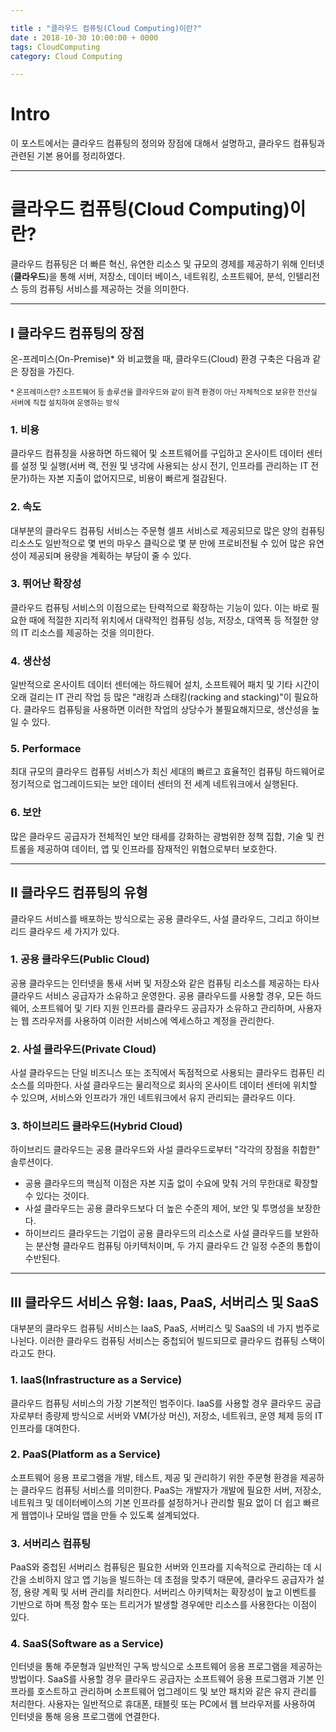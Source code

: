 ```yaml
---

title : "클라우드 컴퓨팅(Cloud Computing)이란?"
date : 2018-10-30 10:00:00 + 0000
tags: CloudComputing
category: Cloud Computing

---
```


# Intro
이 포스트에서는 클라우드 컴퓨팅의 정의와 장점에 대해서 설명하고, 클라우드 컴퓨팅과 관련된 기본 용어를 정리하였다.

***

# 클라우드 컴퓨팅(Cloud Computing)이란?
클라우드 컴퓨팅은 더 빠른 혁신, 유연한 리소스 및 규모의 경제를 제공하기 위해 인터넷(**클라우드**)을 통해 서버, 저장소, 데이터 베이스, 네트워킹, 소프트웨어, 분석, 인텔리전스 등의 컴퓨팅 서비스를 제공하는 것을 의미한다.

***

## Ⅰ 클라우드 컴퓨팅의 장점
온-프레미스(On-Premise)* 와 비교했을 때, 클라우드(Cloud) 환경 구축은 다음과 같은 장점을 가진다.

<sub>* 온프레미스란? 소프트웨어 등 솔루션을 클라우드와 같이 원격 환경이 아닌 자체적으로 보유한 전산실 서버에 직접 설치하여 운영하는 방식</sub>

### 1. 비용
클라우드 컴퓨칭을 사용하면 하드웨어 및 소프트웨어를 구입하고 온사이트 데이터 센터를 설정 및 실행(서버 랙, 전원 및 냉각에 사용되는 상시 전기, 인프라를 관리하는 IT 전문가)하는 자본 지출이 없어지므로, 비용이 빠르게 절감된다.

### 2. 속도
대부분의 클라우드 컴퓨팅 서비스는 주문형 셀프 서비스로 제공되므로 많은 양의 컴퓨팅 리소스도 일반적으로 몇 번의 마우스 클릭으로 몇 분 만에 프로비전될 수 있어 많은 유연성이 제공되며 용량을 계획하는 부담이 줄 수 있다.

### 3. 뛰어난 확장성
클라우드 컴퓨팅 서비스의 이점으로는 탄력적으로 확장하는 기능이 있다. 이는 바로 필요한 때에 적절한 지리적 위치에서 대략적인 컴퓨팅 성능, 저장소, 대역폭 등 적절한 양의 IT 리소스를 제공하는 것을 의미한다.

### 4. 생산성
일반적으로 온사이트 데이터 센터에는 하드웨어 설치, 소프트웨어 패치 및 기타 시간이 오래 걸리는 IT 관리 작업 등 많은 "래킹과 스태킹(racking and stacking)"이 필요하다. 클라우드 컴퓨팅을 사용하면 이러한 작업의 상당수가 불필요해지므로, 생산성을 높일 수 있다.

### 5. Performace
최대 규모의 클라우드 컴퓨팅 서비스가 최신 세대의 빠르고 효율적인 컴퓨팅 하드웨어로 정기적으로 업그레이드되는 보안 데이터 센터의 전 세계 네트워크에서 실행된다.

### 6. 보안
많은 클라우드 공급자가 전체적인 보안 태세를 강화하는 광범위한 정책 집합, 기술 및 컨트롤을 제공하여 데이터, 앱 및 인프라를 잠재적인 위협으로부터 보호한다.

***

## Ⅱ 클라우드 컴퓨팅의 유형
클라우드 서비스를 배포하는 방식으로는 공용 클라우드, 사설 클라우드, 그리고 하이브리드 클라우드 세 가지가 있다.

### 1. 공용 클라우드(Public Cloud)
공용 클라우드는 인터넷을 통새 서버 및 저장소와 같은 컴퓨팅 리소스를 제공하는 타사 클라우드 서비스 공급자가 소유하고 운영한다. 공용 클라우드를 사용할 경우, 모든 하드웨어, 소프트웨어 및 기타 지원 인프라를 클라우드 공급자가 소유하고 관리하며, 사용자는 웹 즈라우저를 사용하여 이러한 서비스에 엑세스하고 계정을 관리한다.

### 2. 사설 클라우드(Private Cloud)
사설 클라우드는 단일 비즈니스 또는 조직에서 독점적으로 사용되는 클라우드 컴퓨틴 리소스를 의마한다. 사설 클라우드는 물리적으로 회사의 온사이트 데이터 센터에 위치할 수 있으며, 서비스와 인프라가 개인 네트워크에서 유지 관리되는 클라우드 이다.

### 3. 하이브리드 클라우드(Hybrid Cloud)
하이브리드 클라우드는 공용 클라우드와 사설 클라우드로부터 "각각의 장점을 취합한" 솔루션이다.
- 공용 클라우드의 핵심적 이점은 자본 지출 없이 수요에 맞춰 거의 무한대로 확장할 수 있다는 것이다.
- 사설 클라우드는 공용 클라우드보다 더 높은 수준의 제어, 보안 및 투명성을 보장한다.
- 하이브리드 클라우드는 기업이 공용 클라우드의 리소스로 사설 클라우드를 보완하는 분산형 클라우드 컴퓨팅 아키텍처이며, 두 가지 클라우드 간 일정 수준의 통합이 수반된다.

***

## Ⅲ 클라우드 서비스 유형: Iaas, PaaS, 서버리스 및 SaaS
대부분의 클라우드 컴퓨팅 서비스는 IaaS, PaaS, 서버리스 및 SaaS의 네 가지 범주로 나뉜다. 이러한 클라우드 컴퓨팅 서비스는 중첩되어 빌드되므로 클라우드 컴퓨팅 스택이라고도 한다.

### 1. IaaS(Infrastructure as a Service)
클라우드 컴퓨팅 서비스의 가장 기본적인 범주이다. IaaS를 사용할 경우 클라우드 공급자로부터 종량제 방식으로 서버와 VM(가상 머신), 저장소, 네트워크, 운영 체제 등의 IT 인프라를 대여한다.

### 2. PaaS(Platform as a Service)
소프트웨어 응용 프로그램을 개발, 테스트, 제공 및 관리하기 위한 주문형 환경을 제공하는 클라우드 컴퓨팅 서비스를 의미한다. PaaS는 개발자가 개발에 필요한 서버, 저장소, 네트워크 및 데이터베이스의 기본 인프라를 설정하거나 관리할 필요 없이 더 쉽고 빠르게 웹앱이나 모바일 앱을 만들 수 있도록 설계되었다.

### 3. 서버리스 컴퓨팅
PaaS와 중첩된 서버리스 컴퓨팅은 필요한 서버와 인프라를 지속적으로 관리하는 데 시간을 소비하지 않고 앱 기능을 빌드하는 데 초점을 맞추기 때문에, 클라우드 공급자가 설정, 용량 계획 및 서버 관리를 처리한다. 서버리스 아키텍처는 확장성이 높고 이벤트를 기반으로 하며 특정 함수 또는 트리거가 발생할 경우에만 리소스를 사용한다는 이점이 있다.

### 4. SaaS(Software as a Service)
인터넷을 통해 주문형과 일반적인 구독 방식으로 소프트웨어 응용 프로그램을 제공하는 방법이다. SaaS를 사용할 경우 클라우드 공급자는 소프트웨어 응용 프로그램과 기본 인프라를 호스트하고 관리하며 소프트웨어 업그레이드 및 보안 패치와 같은 유지 관리를 처리한다. 사용자는 일반적으로 휴대폰, 태블릿 또는 PC에서 웹 브라우저를 사용하여 인터넷을 통해 응용 프로그램에 연결한다.
